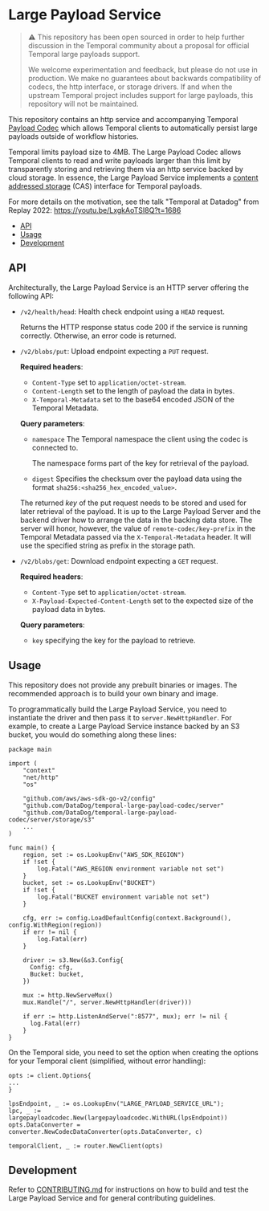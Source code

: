 # Large Payload Service

> ⚠️ This repository has been open sourced in order to help further discussion in the Temporal community about a proposal for official Temporal large payloads support.
>
> We welcome experimentation and feedback, but please do not use in production. We make no guarantees about backwards compatibility of codecs, the http interface, or storage drivers. If and when the upstream Temporal project includes support for large payloads, this repository will not be maintained.

This repository contains an http service and accompanying Temporal [Payload Codec](https://docs.temporal.io/security#payload-codec) which allows Temporal clients to automatically persist large payloads outside of workflow histories.

Temporal limits payload size to 4MB.
The Large Payload Codec allows Temporal clients to read and write payloads larger than this limit by transparently storing and retrieving them via an http service backed by cloud storage. In essence, the Large Payload Service implements a [content addressed storage](https://en.wikipedia.org/wiki/Content-addressable_storage) (CAS) interface for Temporal payloads.

For more details on the motivation, see the talk "Temporal at Datadog" from Replay 2022: https://youtu.be/LxgkAoTSI8Q?t=1686

<!-- toc -->

- [API](#api)
- [Usage](#usage)
- [Development](#development)

<!-- tocstop -->

## API

Architecturally, the Large Payload Service is an HTTP server offering the following API:

- `/v2/health/head`: Health check endpoint using a `HEAD` request.
   
   Returns the HTTP response status code 200 if the service is running correctly. 
   Otherwise, an error code is returned.

- `/v2/blobs/put`: Upload endpoint expecting a `PUT` request.

   **Required headers**:
   - `Content-Type` set to `application/octet-stream`.
   - `Content-Length` set to the length of payload the data in bytes.
   - `X-Temporal-Metadata` set to the base64 encoded JSON of the Temporal Metadata.

   **Query parameters**:
   - `namespace` The Temporal namespace the client using the codec is connected to.
  
     The namespace forms part of the key for retrieval of the payload.
   - `digest` Specifies the checksum over the payload data using the format `sha256:<sha256_hex_encoded_value>`.

   The returned _key_ of the put request needs to be stored and used for later retrieval of the payload.
   It is up to the Large Payload Server and the backend driver how to arrange the data in the backing data store.
   The server will honor, however, the value of `remote-codec/key-prefix` in the Temporal Metadata passed via the `X-Temporal-Metadata` header.
   It will use the specified string as prefix in the storage path.

- `/v2/blobs/get`: Download endpoint expecting a `GET` request.

  **Required headers**:
  - `Content-Type` set to `application/octet-stream`.
  - `X-Payload-Expected-Content-Length` set to the expected size of the payload data in bytes.

  **Query parameters**:
  - `key` specifying the key for the payload to retrieve.


## Usage

This repository does not provide any prebuilt binaries or images.
The recommended approach is to build your own binary and image.

To programmatically build the Large Payload Service, you need to instantiate the driver and then pass it to `server.NewHttpHandler`.
For example, to create a Large Payload Service instance backed by an S3 bucket, you would do something along these lines:

```golang
package main

import (
    "context"
    "net/http"
    "os"

    "github.com/aws/aws-sdk-go-v2/config"
    "github.com/DataDog/temporal-large-payload-codec/server"
    "github.com/DataDog/temporal-large-payload-codec/server/storage/s3"
    ...
)

func main() {
    region, set := os.LookupEnv("AWS_SDK_REGION")
    if !set {
        log.Fatal("AWS_REGION environment variable not set")
    }
    bucket, set := os.LookupEnv("BUCKET")
    if !set {
        log.Fatal("BUCKET environment variable not set")
    }

    cfg, err := config.LoadDefaultConfig(context.Background(), config.WithRegion(region))
    if err != nil {
        log.Fatal(err)
    }

    driver := s3.New(&s3.Config{
      Config: cfg,
      Bucket: bucket,
    })

    mux := http.NewServeMux()
    mux.Handle("/", server.NewHttpHandler(driver)))

    if err := http.ListenAndServe(":8577", mux); err != nil {
      log.Fatal(err)
    }
}
```

On the Temporal side, you need to set the option when creating the options for your Temporal client (simplified, without error handling):

```golang
opts := client.Options{
...
}

lpsEndpoint, _ := os.LookupEnv("LARGE_PAYLOAD_SERVICE_URL");
lpc, _ := largepayloadcodec.New(largepayloadcodec.WithURL(lpsEndpoint))
opts.DataConverter = converter.NewCodecDataConverter(opts.DataConverter, c)

temporalClient, _ := router.NewClient(opts)
```

## Development

Refer to [CONTRIBUTING.md](./CONTRIBUTING.md) for instructions on how to build and test the Large Payload Service and for general contributing guidelines.
